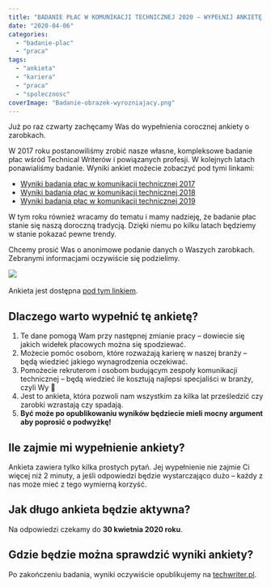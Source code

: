 ```yaml
---
title: "BADANIE PŁAC W KOMUNIKACJI TECHNICZNEJ 2020 – WYPEŁNIJ ANKIETĘ!"
date: "2020-04-06"
categories: 
  - "badanie-plac"
  - "praca"
tags: 
  - "ankieta"
  - "kariera"
  - "praca"
  - "spolecznosc"
coverImage: "Badanie-obrazek-wyrozniajacy.png"
---
```


Już po raz czwarty zachęcamy Was do wypełnienia corocznej ankiety o zarobkach.

W 2017 roku postanowiliśmy zrobić nasze własne, kompleksowe badanie płac wśród Technical Writerów i powiązanych profesji. W kolejnych latach ponawialiśmy badanie. Wyniki ankiet możecie zobaczyć pod tymi linkami:

- [Wyniki badania płac w komunikacji technicznej 2017](http://techwriter.pl/wyniki-badania-plac-w-komunikacji-technicznej/)
- [Wyniki badania płac w komunikacji technicznej 2018](http://techwriter.pl/wyniki-badania-plac-w-komunikacji-technicznej-2018/)
- [Wyniki badania płac w komunikacji technicznej 2019](http://techwriter.pl/wyniki-badania-plac-w-komunikacji-technicznej-2019/)

W tym roku również wracamy do tematu i mamy nadzieję, że badanie płac stanie się naszą doroczną tradycją. Dzięki niemu po kilku latach będziemy w stanie pokazać pewne trendy.

Chcemy prosić Was o anonimowe podanie danych o Waszych zarobkach. Zebranymi informacjami oczywiście się podzielimy.

[![](images/kliknij-aby-wypełnić-ankietę.png)](https://docs.google.com/forms/d/e/1FAIpQLSehWlQ0DA4HAtR-VN3PD-y16_Cohzyispu_-zAFf7hlzQxcUg/viewform)

Ankieta jest dostępna [pod tym linkiem](https://docs.google.com/forms/d/e/1FAIpQLSehWlQ0DA4HAtR-VN3PD-y16_Cohzyispu_-zAFf7hlzQxcUg/viewform).

## Dlaczego warto wypełnić tę ankietę?

1. Te dane pomogą Wam przy następnej zmianie pracy – dowiecie się jakich widełek płacowych można się spodziewać.
2. Możecie pomóc osobom, które rozważają karierę w naszej branży – będą wiedzieć jakiego wynagrodzenia oczekiwać.
3. Pomożecie rekruterom i osobom budującym zespoły komunikacji technicznej – będą wiedzieć ile kosztują najlepsi specjaliści w branży, czyli Wy 🙂
4. Jest to ankieta, która pozwoli nam wszystkim za kilka lat prześledzić czy zarobki wzrastają czy spadają.
5. **Być może po opublikowaniu wyników będziecie mieli mocny argument aby poprosić o podwyżkę!**

## Ile zajmie mi wypełnienie ankiety?

Ankieta zawiera tylko kilka prostych pytań. Jej wypełnienie nie zajmie Ci więcej niż 2 minuty, a jeśli odpowiedzi będzie wystarczająco dużo – każdy z nas może mieć z tego wymierną korzyść.

## Jak długo ankieta będzie aktywna?

Na odpowiedzi czekamy do **30 kwietnia 2020 roku**.

## Gdzie będzie można sprawdzić wyniki ankiety?

Po zakończeniu badania, wyniki oczywiście opublikujemy na [techwriter.pl](http://techwriter.pl/).
